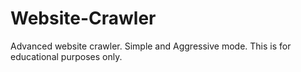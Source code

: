 # Website-Crawler
Advanced website crawler. Simple and Aggressive mode. This is for educational purposes only.
